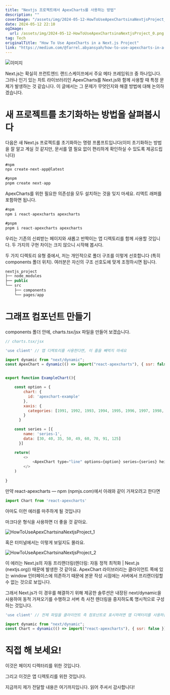 ```yaml
---
title: "Nextjs 프로젝트에서 ApexCharts를 사용하는 방법"
description: ""
coverImage: "/assets/img/2024-05-12-HowToUseApexChartsinaNextjsProject_0.png"
date: 2024-05-12 22:10
ogImage: 
  url: /assets/img/2024-05-12-HowToUseApexChartsinaNextjsProject_0.png
tag: Tech
originalTitle: "How To Use ApexCharts in a Next.js Project"
link: "https://medium.com/@farrel.abyansyah/how-to-use-apexcharts-in-a-next-js-project-96e413bc9b31"
---
```



![이미지](/assets/img/2024-05-12-HowToUseApexChartsinaNextjsProject_0.png)

Next.js는 확실히 프런트엔드 랜드스케이프에서 주요 메타 프레임워크 중 하나입니다. 그러나 인기 있는 차트 라이브러리인 ApexCharts를 Next.js와 함께 사용할 때 특정 문제가 발생하는 것 같습니다. 이 글에서는 그 문제가 무엇인지와 해결 방법에 대해 논의하겠습니다.

# 새 프로젝트를 초기화하는 방법을 살펴봅시다

다음은 새 Next.js 프로젝트를 초기화하는 명령 프롬프트입니다(이미 초기화하는 방법을 잘 알고 계실 것 같지만, 문서를 열 필요 없이 편리하게 확인하실 수 있도록 제공드립니다)



```js
#npm
npx create-next-app@latest

#pnpm
pnpm create next-app
```

ApexCharts를 위한 필요한 의존성을 모두 설치하는 것을 잊지 마세요. 리액트 래퍼를 포함하면 됩니다.

```js
#npm
npm i react-apexcharts apexcharts

#pnpm
pnpm i react-apexcharts apexcharts
```

우리는 기존의 신뢰받는 페이지와 새롭고 반짝이는 앱 디렉토리를 함께 사용할 것입니다. 두 가지의 구현 차이는 크지 않으니 시작해 봅시다.



두 가지 디렉토리 유형 중에서, 저는 개인적으로 폴더 구조를 이렇게 선호합니다 (특히 components 폴더 위치). 여러분은 자신의 구조 선호도에 맞게 조정하시면 됩니다.

```js
nextjs_project
├── node_modules
├── public
└── src
    ├── components
    └── pages/app
```

# 그래프 컴포넌트 만들기

components 폴더 안에, charts.tsx/jsx 파일을 만들어 보겠습니다.



```js
// charts.tsx/jsx

'use client' // 앱 디렉토리를 사용한다면, 이 줄을 빼먹지 마세요

import dynamic from "next/dynamic";
const ApexChart = dynamic(() => import("react-apexcharts"), { ssr: false });


export function ExampleChart(){

    const option = {
        chart: {
          id: 'apexchart-example'
        },
        xaxis: {
          categories: [1991, 1992, 1993, 1994, 1995, 1996, 1997, 1998, 1999]
        }
      }

    const series = [{
        name: 'series-1',
        data: [30, 40, 35, 50, 49, 60, 70, 91, 125]
      }]

    return(
        <>
            <ApexChart type="line" options={option} series={series} height={200} width={500} />
        </>
    )
    
}
```

만약 react-apexcharts — npm (npmjs.com)에서 아래와 같이 가져오려고 한다면

```js
import Chart from 'react-apexcharts'
```

아마도 이런 에러를 마주하게 될 것입니다



마크다운 형식을 사용하면 더 좋을 것 같아요.

![HowToUseApexChartsinaNextjsProject_1](/assets/img/2024-05-12-HowToUseApexChartsinaNextjsProject_1.png)

혹은 터미널에서는 이렇게 보일지도 몰라요.

![HowToUseApexChartsinaNextjsProject_2](/assets/img/2024-05-12-HowToUseApexChartsinaNextjsProject_2.png)

이 에러는 Next.js의 자동 프리랜더링(렌더링: 자동 정적 최적화 | Next.js (nextjs.org)) 때문에 발생한 것 같아요. ApexChart 라이브러리는 클라이언트 쪽에 있는 window 인터페이스에 의존하기 때문에 본문 작성 시점에는 서버에서 프리랜더링할 수 없는 것으로 보입니다.



그래서 Next.js가 이 경우를 해결하기 위해 제공한 솔루션은 내장된 next/dynamic을 사용하여 동적 가져오기를 수행하고 서버 측 사전 렌더링을 중지하도록 명시적으로 구성하는 것입니다.

```js
'use client' // 전체 파일을 클라이언트 측 컴포넌트로 표시하려면 앱 디렉터리를 사용하는 경우 이 부분을 잊지 마세요

import dynamic from "next/dynamic";
const Chart = dynamic(() => import("react-apexcharts"), { ssr: false });
```

# 직접 해 보세요!

이것은 페이지 디렉터리를 위한 것입니다.



그리고 이것은 앱 디렉토리를 위한 것입니다.

지금까지 제가 전달할 내용은 여기까지입니다. 읽어 주셔서 감사합니다!
